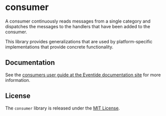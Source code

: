# consumer

A consumer continuously reads messages from a single category and dispatches the messages to the handlers that have been added to the consumer.

This library provides generalizations that are used by platform-specific implementations that provide concrete functionality.

## Documentation

See the [consumers user guide at the Eventide documentation site](http://docs.eventide-project.org/user-guide/consumers) for more information.

## License

The `consumer` library is released under the [MIT License](https://github.com/eventide-project/consumer/blob/master/MIT-License.txt).
